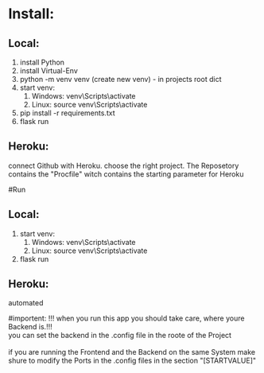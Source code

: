 # Install:
## Local:
1. install Python
2. install Virtual-Env
3. python -m venv venv (create new venv) - in projects root dict
4. start venv:
    1. Windows: venv\Scripts\activate
    2. Linux: source venv\Scripts\activate
5. pip install -r requirements.txt
6. flask run


## Heroku:
connect Github with Heroku. choose the right project. 
The Reposetory contains the "Procfile" witch contains the starting parameter for Heroku

#Run
## Local:
1. start venv:
    1. Windows: venv\Scripts\activate
    2. Linux: source venv\Scripts\activate
2. flask run

## Heroku:
automated

#importent:
!!! when you run this app you should take care, where youre Backend is.!!! \
you can set the backend in the .config file in the roote of the Project \
\
if you are running the Frontend and the Backend on the same System make shure to modify the Ports in the .config files in the section "[STARTVALUE]"
